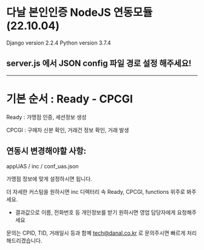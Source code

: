 # 다날 본인인증 NodeJS 연동모듈 (22.10.04)

Django version 2.2.4
Python version 3.7.4

## server.js 에서 JSON config 파일 경로 설정 해주세요!

---------------------------

# 기본 순서 : Ready - CPCGI
Ready : 가맹점 인증, 세션정보 생성

CPCGI : 구매자 신분 확인, 거래건 정보 확인, 거래 발생

## 연동시 변경해야할 사항:

appUAS / inc / conf_uas.json


가맹점 정보에 맞게 설정하시면 됩니다.

더 자세한 커스텀을 원하시면 inc 디렉터리 속 Ready, CPCGI, functions 위주로 봐주세요.

* 결과값으로 이름, 전화번호 등 개인정보를 받기 원하시면 영업 담당자에게 요청해주세요

문의는 CPID, TID, 거래일시 등과 함꼐 tech@danal.co.kr 로 문의주시면 빠르게 처리해드리겠습니다.
